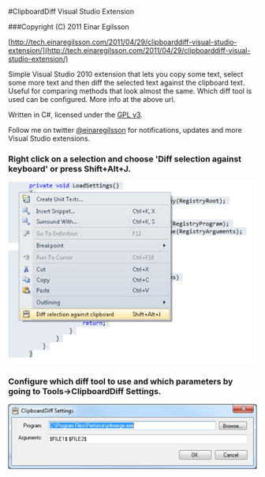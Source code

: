 #ClipboardDiff Visual Studio Extension 

###Copyright (C) 2011 Einar Egilsson

[http://tech.einaregilsson.com/2011/04/29/clipboarddiff-visual-studio-extension/](http://tech.einaregilsson.com/2011/04/29/clipboarddiff-visual-studio-extension/)

Simple Visual Studio 2010 extension that lets you copy some text, select some more text and then diff the selected text against the clipboard text. Useful for comparing methods that look almost the same. Which diff tool is used can be configured. More info at the above url.

Written in C#, licensed under the [GPL v3](http://www.gnu.org/licenses/gpl.html).

Follow me on twitter [@einaregilsson](http://twitter.com/einaregilsson) for notifications, updates and more Visual Studio extensions.


### Right click on a selection and choose 'Diff selection against keyboard' or press Shift+Alt+J.

![Screenshot of how to use the extension](https://github.com/einaregilsson/ClipboardDiff/raw/master/screenshots/contextmenu.png)

### Configure which diff tool to use and which parameters by going to Tools->ClipboardDiff Settings.

![Screenshot of how to configure the extension](https://github.com/einaregilsson/ClipboardDiff/raw/master/screenshots/settings.png)

 